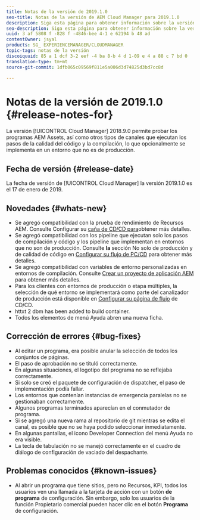 ```yaml
---
title: Notas de la versión de 2019.1.0
seo-title: Notas de la versión de AEM Cloud Manager para 2019.1.0
description: Siga esta página para obtener información sobre la versión 2019.1.0 de Cloud Manager.
seo-description: Siga esta página para obtener información sobre la versión 2019.1.0 de AEM Cloud Manager.
uuid: 3 af 5808 f -828 f -4846-bee 4-1 e 62194 b 48 ad
contentOwner: jsyal
products: SG_ EXPERIENCEMANAGER/CLOUDMANAGER
topic-tags: notas de la versión
discoiquuid: 85 a 1 dcf 3-2 eef -4 ba 8-b 4 d 1-09 e 4 a 88 c 7 bd 0
translation-type: tm+mt
source-git-commit: 1dfb065c09569f811e5a006d3d74825d3bd7cc8d

---
```



# Notas de la versión de 2019.1.0 {#release-notes-for}

La versión [!UICONTROL Cloud Manager] 2018.9.0 permite probar los programas AEM Assets, así como otros tipos de canales que ejecutan los pasos de la calidad del código y la compilación, lo que opcionalmente se implementa en un entorno que no es de producción.

## Fecha de versión {#release-date}

La fecha de versión de [!UICONTROL Cloud Manager] la versión 2019.1.0 es el 17 de enero de 2019.

## Novedades {#whats-new}

* Se agregó compatibilidad con la prueba de rendimiento de Recursos AEM. Consulte Configurar su [caña de CD/CD para](configuring-pipeline.md)obtener más detalles.
* Se agregó compatibilidad con los pipeline que ejecutan solo los pasos de compilación y código y los pipeline que implementan en entornos que no son de producción. Consulte **la** sección No solo de producción y de calidad de código en [Configurar su flujo de PC/CD](configuring-pipeline.md) para obtener más detalles.
* Se agregó compatibilidad con variables de entorno personalizadas en entornos de compilación. Consulte [Crear un proyecto de aplicación AEM](create-an-application-project.md) para obtener más detalles.
* Para los clientes con entornos de producción o etapa múltiples, la selección de qué entorno se implementará como parte del canalizador de producción está disponible en [Configurar su página de flujo](configuring-pipeline.md) de CD/CD.
* httxt 2 dbm has been added to build container.
* Todos los elementos de menú Ayuda abren una nueva ficha.

## Corrección de errores {#bug-fixes}

* Al editar un programa, era posible anular la selección de todos los conjuntos de páginas.
* El paso de aprobación no se tituló correctamente.
* En algunas situaciones, el logotipo del programa no se reflejaba correctamente.
* Si solo se creó el paquete de configuración de dispatcher, el paso de implementación podía fallar.
* Los entornos que contenían instancias de emergencia paralelas no se gestionaban correctamente.
* Algunos programas terminados aparecían en el conmutador de programa.
* Si se agregó una nueva rama al repositorio de git mientras se edita el canal, es posible que no se haya podido seleccionar inmediatamente.
* En algunas pantallas, el icono Developer Connection del menú Ayuda no era visible.
* La tecla de tabulación no se manejó correctamente en el cuadro de diálogo de configuración de vaciado del despachante.

## Problemas conocidos {#known-issues}

* Al abrir un programa que tiene sitios, pero no Recursos, KPI, todos los usuarios ven una llamada a la tarjeta de acción con un botón **de programa** de configuración. Sin embargo, solo los usuarios de la función Propietario comercial pueden hacer clic en el botón **Programa** de configuración.